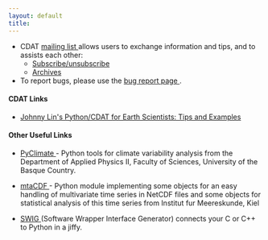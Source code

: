 ```yaml
---
layout: default
title: 
---
```



  * CDAT [ mailing list ](/mail/) allows users to exchange information and tips, and to assists each other: 
    * [ Subscribe/unsubscribe ](/lists/listinfo/cdat-discussion)
    * [ Archives ](/mailarchive/forum.php)
  * To report bugs, please use the [ bug report page ](/tracker/) . 

####  

####  CDAT Links  

  * [ Johnny Lin's Python/CDAT for Earth Scientists: Tips and Examples  ](/cdat_tips/)

####  Other Useful Links

  * [ PyClimate ](/) \- Python tools for climate variability analysis from the Department of Applied Physics II, Faculty of Sciences, University of the Basque Country. 

  * [ mtaCDF ](/to/sfb460/b3/Products/mtaCDF.html) \- Python module implementing some objects for an easy handling of multivariate time series in NetCDF files and some objects for statistical analysis of this time series from Institut fur Meereskunde, Kiel 

  * [ SWIG ](/) (Software Wrapper Interface Generator) connects your C or C++ to Python in a jiffy. 
